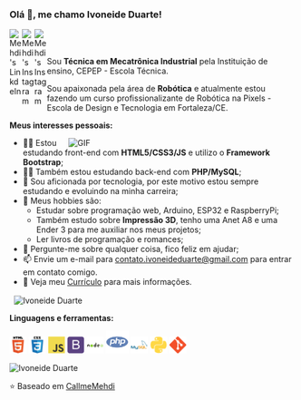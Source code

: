 ### Olá 👋, me chamo Ivoneide Duarte!

<a href="">
  <img align="left" alt="Mehdi's LinkdeIn" width="22px" src="https://cdn.jsdelivr.net/npm/simple-icons@v3/icons/linkedin.svg" />
</a>
<a href="https://www.instagram.com/ivoneide.duarte23/">
  <img align="left" alt="Mehdi's Instagram" width="22px" src="https://cdn.jsdelivr.net/npm/simple-icons@v3/icons/instagram.svg" />
</a>
<a href="https://www.facebook.com/ivoneide.duarte.731/">
  <img align="left" alt="Mehdi's Instagram" width="22px" src="https://cdn.jsdelivr.net/npm/simple-icons@v3/icons/facebook.svg" />
</a>

<br />
<br />
<p>Sou <strong>Técnica em Mecatrônica Industrial</strong> pela Instituição de ensino, CEPEP - Escola Técnica.</p>
<p>Sou apaixonada pela área de <strong>Robótica</strong> e atualmente estou fazendo um curso profissionalizante de Robótica na Pixels - Escola de Design e Tecnologia em Fortaleza/CE.</p>


**Meus interesses pessoais:**

<img align="right" alt="GIF" src="https://octocat-generator-assets.githubusercontent.com/my-octocat-1620780167698.png" width="400px" />

- 👩‍💻 Estou estudando front-end com **HTML5/CSS3/JS** e utilizo o **Framework Bootstrap**;
- 👩‍💻 Também estou estudando back-end com **PHP/MySQL**;
- 💼 Sou aficionada por tecnologia, por este motivo estou sempre estudando e evoluindo na minha carreira;
- 👾 Meus hobbies são: 
  - Estudar sobre programação web, Arduino, ESP32 e RaspberryPi; 
  - Também estudo sobre **Impressão 3D**, tenho uma Anet A8 e uma Ender 3 para me auxiliar nos meus projetos;
  - Ler livros de programação e romances;
- 💬 Pergunte-me sobre qualquer coisa, fico feliz em ajudar;
- 📫 Envie um e-mail para contato.ivoneideduarte@gmail.com para entrar em contato comigo.
- 📝 Veja meu <a href="" target="_blank">Currículo</a> para mais informações.

<p>&nbsp;
  <img align="center" src="https://github-readme-stats.vercel.app/api?username=Ivoneideduarte&count_private=true&show_icons=true&theme=graywhite&icon_color=268bd2&title_color=268bd2" alt="Ivoneide Duarte" />
</p>

**Linguagens e ferramentas:**  

<p align="left">
<img src="https://raw.githubusercontent.com/devicons/devicon/master/icons/html5/html5-original-wordmark.svg" alt="html5" width="30" height="30"/> 
<img src="https://raw.githubusercontent.com/devicons/devicon/master/icons/css3/css3-original-wordmark.svg" alt="css3" width="30" height="30"/> 
<img src="https://raw.githubusercontent.com/devicons/devicon/master/icons/javascript/javascript-original.svg" alt="javascript" width="30" height="30"/>
<img src="https://raw.githubusercontent.com/devicons/devicon/master/icons/bootstrap/bootstrap-plain.svg" alt="Bootstrap" width="30" height="30" />
<img src="https://raw.githubusercontent.com/devicons/devicon/master/icons/nodejs/nodejs-original-wordmark.svg" alt="nodejs" width="30" height="30"/> 
<img src="https://raw.githubusercontent.com/devicons/devicon/master/icons/php/php-plain.svg" alt="PHP" width="40" height="40" />
<img src="https://raw.githubusercontent.com/devicons/devicon/master/icons/mysql/mysql-original-wordmark.svg" alt="mysql" width="30" height="30"/>  
<img src="https://raw.githubusercontent.com/devicons/devicon/master/icons/python/python-plain.svg" alt="Python" width="30" height="30" />
<img src="https://raw.githubusercontent.com/devicons/devicon/master/icons/git/git-original.svg" alt="git" width="30" height="30"/> 
</p>




<p align="left"> <img src="https://komarev.com/ghpvc/?username=Ivoneideduarte" alt="Ivoneide Duarte" /> </p>

⭐️ Baseado em [CallmeMehdi](https://github.com/CallmeMehdi)
